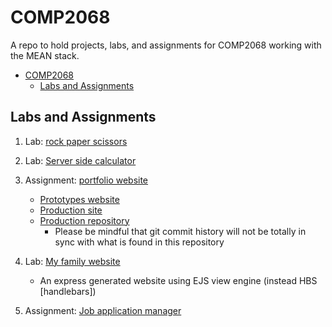 # COMP2068

A repo to hold projects, labs, and assignments for COMP2068 working with the MEAN stack.

- [COMP2068](#comp2068)
  - [Labs and Assignments](#labs-and-assignments)

## Labs and Assignments

1. Lab: [rock paper scissors](/Lab1-Rock-Paper-Scissors/)

2. Lab: [Server side calculator](/Lab2-Simple-Calculator/)

3. Assignment: [portfolio website](https://github.com/csc530/COMP2068/assignment1-portfolio/)
   - [Prototypes website](https://csc530.github.io/COMP2068/assignment1-portfolio/docs/portfolio-prototype/index.html)
   - [Production site](https://csc530-portfolio.herokuapp.com)
   - [Production repository](https://github.com/csc530/portfolio-website)
     - Please be mindful that git commit history will not be totally in sync with what is found in this repository
4. Lab: [My family website](/lab3-expressJS/)
   - An express generated website using EJS view engine (instead HBS [handlebars])
5. Assignment: [Job application manager](https://github.com/csc530/job-application-manager)
